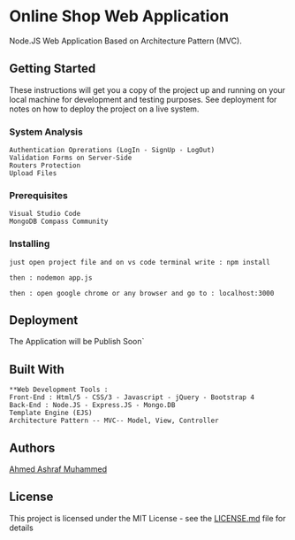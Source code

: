 # Online Shop Web Application

Node.JS Web Application Based on Architecture Pattern (MVC).

## Getting Started

These instructions will get you a copy of the project up and running on your local machine for development and testing purposes. See deployment for notes on how to deploy the project on a live system.

### System Analysis

```
Authentication Oprerations (LogIn - SignUp - LogOut)
Validation Forms on Server-Side
Routers Protection
Upload Files
```


### Prerequisites

```
Visual Studio Code
MongoDB Compass Community
```

### Installing

```
just open project file and on vs code terminal write : npm install
```

```
then : nodemon app.js 
```

```
then : open google chrome or any browser and go to : localhost:3000
```

## Deployment

The Application will be Publish Soon`

## Built With
```
**Web Development Tools : 
Front-End : Html/5 - CSS/3 - Javascript - jQuery - Bootstrap 4
Back-End : Node.JS - Express.JS - Mongo.DB
Template Engine (EJS)
Architecture Pattern -- MVC-- Model, View, Controller
```
## Authors
[Ahmed Ashraf Muhammed](https://www.facebook.com/AhmedddAshraf/)

## License

This project is licensed under the MIT License - see the [LICENSE.md](LICENSE.md) file for details
